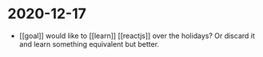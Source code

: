 # 2020-12-17

- [[goal]] would like to [[learn]] [[reactjs]] over the holidays? Or discard it and learn something equivalent but better.
